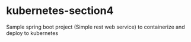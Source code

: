 # kubernetes-section4
Sample spring boot project (Simple rest web service) to containerize and deploy to kubernetes
